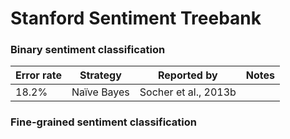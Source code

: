 Stanford Sentiment Treebank
==========================


### Binary sentiment classification

| Error rate |  Strategy | Reported by | Notes |
|------------|-----------|-------------|-------|
| 18.2%      | Naïve Bayes | Socher et al., 2013b | |

### Fine-grained sentiment classification

